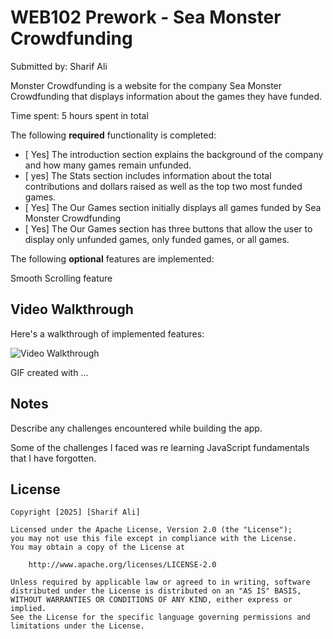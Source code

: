 # WEB102 Prework - Sea Monster Crowdfunding

Submitted by: Sharif Ali

 Monster Crowdfunding is a website for the company Sea Monster Crowdfunding that displays information about the games they have funded.

Time spent: 5 hours spent in total



The following **required** functionality is completed:

* [ Yes] The introduction section explains the background of the company and how many games remain unfunded.
* [ yes] The Stats section includes information about the total contributions and dollars raised as well as the top two most funded games.
* [ Yes] The Our Games section initially displays all games funded by Sea Monster Crowdfunding
* [ Yes] The Our Games section has three buttons that allow the user to display only unfunded games, only funded games, or all games.

The following **optional** features are implemented:

Smooth Scrolling feature 

## Video Walkthrough

Here's a walkthrough of implemented features:

<img src='[http://i.imgur.com/link/to/your/gif/file.gif](https://imgur.com/a/wpb4tc0)' title='Video Walkthrough' width='' alt='Video Walkthrough' />

<!-- Replace this with whatever GIF tool you used! -->
GIF created with ...  
[<!-- Recommended tools:
[Kap](https://getkap.co/) for macOS
[ScreenToGif](https://www.screentogif.com/) for Windows
[peek](https://github.com/phw/peek) for Linux. -->](https://ezgif.com/gif-to-mp4/ezgif-4272e38d2c3f0e.gif)

## Notes

Describe any challenges encountered while building the app.

Some of the challenges I faced was re learning JavaScript fundamentals that I have forgotten.
## License

    Copyright [2025] [Sharif Ali]

    Licensed under the Apache License, Version 2.0 (the "License");
    you may not use this file except in compliance with the License.
    You may obtain a copy of the License at

        http://www.apache.org/licenses/LICENSE-2.0

    Unless required by applicable law or agreed to in writing, software
    distributed under the License is distributed on an "AS IS" BASIS,
    WITHOUT WARRANTIES OR CONDITIONS OF ANY KIND, either express or implied.
    See the License for the specific language governing permissions and
    limitations under the License.
